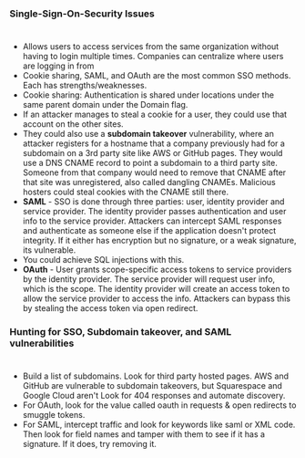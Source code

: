 ### Single-Sign-On-Security Issues
#
* Allows users to access services from the same organization without having to login
  multiple times. Companies can centralize where users are logging in from
* Cookie sharing, SAML, and OAuth are the most common SSO methods. Each has strengths/weaknesses.
* Cookie sharing: Authentication is shared under locations under the same parent domain under
  the Domain flag. 
* If an attacker manages to steal a cookie for a user, they could use that
  account on the other sites.
* They could also use a **subdomain takeover** vulnerability, where an attacker registers
  for a hostname that a company previously had for a subdomain on a 3rd party site like AWS or GitHub pages.
  They would use a DNS CNAME record to point a subdomain to a third party site. Someone from that company would
  need to remove that CNAME after that site was unregistered, also called dangling CNAMEs. Malicious hosters
  could steal cookies with the CNAME still there.
* **SAML** - SSO is done through three parties: user, identity provider and service provider. The identity provider
  passes authentication and user info to the service provider. Attackers can intercept SAML responses and authenticate
  as someone else if the application doesn't protect integrity. If it either has encryption but no signature, or a weak
  signature, its vulnerable.
* You could achieve SQL injections with this.
* **OAuth** - User grants scope-specific access tokens to service providers by the identity provider. The service provider
  will request user info, which is the scope. The identity provider will create an access token to allow the service provider
  to access the info. Attackers can bypass this by stealing the access token via open redirect.
### Hunting for SSO, Subdomain takeover, and SAML vulnerabilities
#
* Build a list of subdomains. Look for third party hosted pages.
  AWS and GitHub are vulnerable to subdomain takeovers, but Squarespace and Google Cloud aren't
  Look for 404 responses and automate discovery.
* For OAuth, look for the value called oauth in requests & open redirects to smuggle tokens.
* For SAML, intercept traffic and look for keywords like saml or XML code. Then look for field names
  and tamper with them to see if it has a signature. If it does, try removing it.
